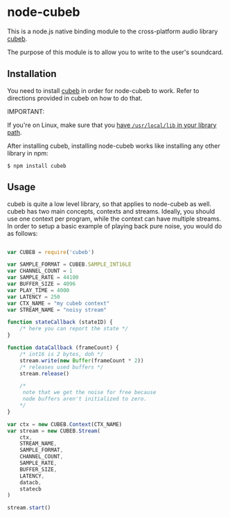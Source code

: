 # node-cubeb

This is a node.js native binding module to the cross-platform audio library [cubeb](https://github.com/kinetiknz/cubeb).

The purpose of this module is to allow you to write to the user's soundcard.

## Installation

You need to install [cubeb](https://github.com/kinetiknz/cubeb) in order for node-cubeb to work. Refer to directions provided in cubeb on how to do that.

IMPORTANT:

If you're on Linux, make sure that you [have ``` /usr/local/lib ``` in your library path](http://stackoverflow.com/questions/4743233/is-usr-local-lib-searched-for-shared-libraries).

After installing cubeb, installing node-cubeb works like installing any other library in npm:

```
$ npm install cubeb
```

## Usage

cubeb is quite a low level library, so that applies to node-cubeb as well. cubeb has two main concepts, contexts and streams. Ideally, you should use one context per program, while the context can have multiple streams. In order to setup a basic example of playing back pure noise, you would do as follows:

```javascript

var CUBEB = require('cubeb')

var SAMPLE_FORMAT = CUBEB.SAMPLE_INT16LE
var CHANNEL_COUNT = 1
var SAMPLE_RATE = 44100
var BUFFER_SIZE = 4096
var PLAY_TIME = 4000
var LATENCY = 250
var CTX_NAME = "my cubeb context"
var STREAM_NAME = "noisy stream"

function stateCallback (stateID) {
	/* here you can report the state */
}

function dataCallback (frameCount) {
	/* int16 is 2 bytes, doh */
	stream.write(new Buffer(frameCount * 2))
	/* releases used buffers */
	stream.release()

	/*
	 note that we get the noise for free because
	 node buffers aren't initialized to zero.
	*/
}

var ctx = new CUBEB.Context(CTX_NAME)
var stream = new CUBEB.Stream(
	ctx,
	STREAM_NAME,
	SAMPLE_FORMAT,
	CHANNEL_COUNT,
	SAMPLE_RATE,
	BUFFER_SIZE,
	LATENCY,
	datacb,
	statecb
)

stream.start()

```
